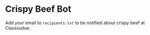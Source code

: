 # Crispy Beef Bot

Add your email to `recipients.txt` to be notified about crispy beef at Clausiusbar.